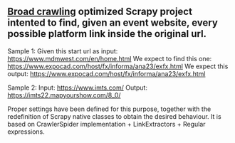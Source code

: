 ## [Broad crawling](https://docs.scrapy.org/en/latest/topics/broad-crawls.html) optimized Scrapy project intented to find, given an event website, every possible platform link inside the original url.

Sample 1:
Given this start url as input: https://www.mdmwest.com/en/home.html
We expect to find this one: https://www.expocad.com/host/fx/informa/ana23/exfx.html
We expect this output: https://www.expocad.com/host/fx/informa/ana23/exfx.html

Sample 2:
Input: https://www.imts.com/
Output: https://imts22.mapyourshow.com/8_0/

Proper settings have been defined for this purpose, together with the redefinition of Scrapy native classes to obtain the desired behaviour.
It is based on CrawlerSpider implementation + LinkExtractors + Regular expressions.